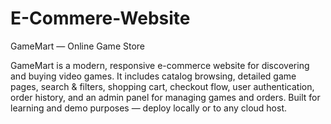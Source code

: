 # E-Commere-Website
GameMart — Online Game Store

GameMart is a modern, responsive e-commerce website for discovering and buying video games. It includes catalog browsing, detailed game pages, search & filters, shopping cart, checkout flow, user authentication, order history, and an admin panel for managing games and orders. Built for learning and demo purposes — deploy locally or to any cloud host.
